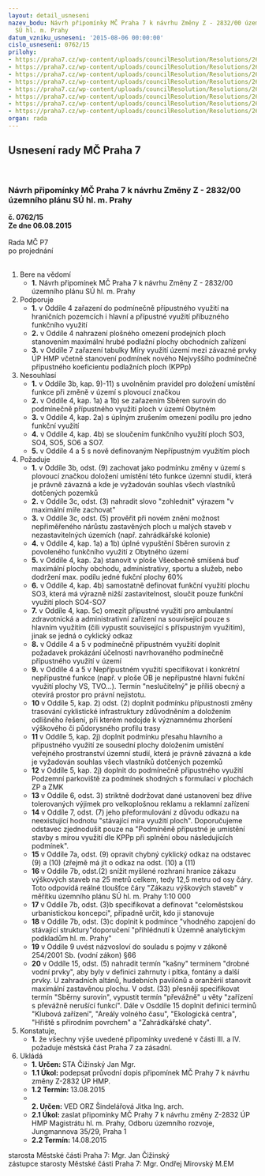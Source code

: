 ```yaml
---
layout: detail_usneseni
nazev_bodu: Návrh připomínky MČ Praha 7 k návrhu Změny Z - 2832/00 územního plánu
  SÚ hl. m. Prahy
datum_vzniku_usneseni: '2015-08-06 00:00:00'
cislo_usneseni: 0762/15
prilohy:
- https://praha7.cz/wp-content/uploads/councilResolution/Resolutions/26087/51-15-p1-duvod.doc
- https://praha7.cz/wp-content/uploads/councilResolution/Resolutions/26087/51-15-p2-dopis.doc
- https://praha7.cz/wp-content/uploads/councilResolution/Resolutions/26087/51-15-p3-oznameni.pdf
- https://praha7.cz/wp-content/uploads/councilResolution/Resolutions/26087/51-15-p4-oduvodneni_s.pdf
- https://praha7.cz/wp-content/uploads/councilResolution/Resolutions/26087/51-15-p5-odo.jpg
- https://praha7.cz/wp-content/uploads/councilResolution/Resolutions/26087/51-15-p6-ozp.jpg
- https://praha7.cz/wp-content/uploads/councilResolution/Resolutions/26087/51-15-p7-okr.jpg
- https://praha7.cz/wp-content/uploads/councilResolution/Resolutions/26087/51-15-p8-ovt.jpg
organ: rada
---
```

<div id="ucUsn_pList" class="usn">
	<span><h2>Usnesení rady MČ Praha 7 </h2>
<br></span><div class="standBody">
<span><h3>Návrh připomínky MČ Praha 7 k návrhu Změny Z - 2832/00 územního plánu SÚ hl. m. Prahy</h3></span><div class="center">
		<strong>č. 0762/15</strong><br>
	</div>
<div class="center">
		<strong>Ze dne 06.08.2015</strong><br><br>
	</div>Rada MČ P7<br> po projednání<br><br><ol>
<li>Bere na vědomí<ul><li>
<strong>1.</strong> Návrh připomínek MČ Praha 7 k návrhu Změny Z - 2832/00 územního plánu SÚ hl. m. Prahy</li></ul>
</li>
<li>Podporuje<ul>
<li>
<strong>1.</strong> v Oddíle 4 zařazení do podmínečně přípustného využití na hraničních pozemcích  i hlavní a přípustné využití příbuzného funkčního využití</li>
<li>
<strong>2.</strong> v Oddíle 4 nahrazení plošného omezení prodejních ploch stanovením maximální hrubé podlažní plochy obchodních zařízení  </li>
<li>
<strong>3.</strong> v Oddíle 7 zařazení tabulky Míry využití území mezi závazné prvky ÚP HMP včetně stanovení podmínek nového Nejvyššího podmínečně přípustného koeficientu podlažních ploch (KPPp)</li>
</ul>
</li>
<li>Nesouhlasí<ul>
<li>
<strong>1.</strong> v Oddíle 3b, kap. 9)-11) s uvolněním pravidel pro doložení umístění funkce při změně v území s plovoucí značkou</li>
<li>
<strong>2.</strong> v Oddíle 4, kap. 1a) a 1b) se zařazením Sběren surovin do podmínečně přípustného využití ploch v území Obytném</li>
<li>
<strong>3.</strong> v Oddíle 4, kap. 2a) s úplným zrušením omezení podílu pro jedno funkční využití</li>
<li>
<strong>4.</strong> v Oddíle 4, kap. 4b) se sloučením funkčního využití ploch SO3, SO4, SO5, SO6  a SO7.</li>
<li>
<strong>5.</strong> v Oddíle 4 a 5 s nově definovaným Nepřípustným využitím ploch </li>
</ul>
</li>
<li>Požaduje<ul>
<li>
<strong>1.</strong> v Oddíle 3b, odst. (9) zachovat jako podmínku změny v území s plovoucí značkou doložení umístění této funkce územní studií, která je právně závazná a kde je vyžadován souhlas všech vlastníků dotčených pozemků</li>
<li>
<strong>2.</strong> v Oddíle 3c, odst. (3) nahradit slovo "zohlednit" výrazem "v maximální míře zachovat"</li>
<li>
<strong>3.</strong> v Oddíle 3c, odst. (5) prověřit při novém znění možnost nepřiměřeného nárůstu zastavěných ploch u malých staveb v nezastavitelných územích (např. zahrádkářské kolonie)</li>
<li>
<strong>4.</strong> v Oddíle 4, kap. 1a) a 1b) úplné vypuštění Sběren surovin z povoleného funkčního využití z Obytného území</li>
<li>
<strong>5.</strong> v Oddíle 4, kap. 2a) stanovit v ploše Všeobecně smíšená buď maximální plochy obchodu, administrativy, sportu a služeb, nebo dodržení max. podílu jedné fukční plochy 60% </li>
<li>
<strong>6.</strong> v Oddíle 4, kap. 4b) samostatně definovat funkční využití plochu SO3, která má výrazně nižší zastavitelnost, sloučit pouze funkční využití ploch SO4-SO7</li>
<li>
<strong>7.</strong> v Oddíle 4, kap. 5c) omezit přípustné využití pro ambulantní zdravotnická a administrativní zařízení na související pouze s hlavním využitím (čili vypustit související s příspustným využitím), jinak se jedná o cyklický odkaz</li>
<li>
<strong>8.</strong> v Oddíle 4 a 5 v podmínečně přípustném využití doplnit požadavek prokázání účelnosti navrhovaného podmínečně přípustného využití v území  </li>
<li>
<strong>9.</strong> v Oddíle 4 a 5 v Nepřípustném využití specifikovat i konkrétní nepřípustné funkce (např. v ploše OB je nepřípustné hlavní fukční využití plochy VS, TVO…). Termín "neslučitelný" je příliš obecný a otevírá prostor pro právní nejistotu. </li>
<li>
<strong>10</strong> v Oddíle 5, kap. 2) odst. (2) doplnit podmínku přípustnosti změny trasování cyklistické infrastruktury zdůvodněním a doložením odlišného řešení, při kterém nedojde k významnému zhoršení výškového či půdorysného profilu trasy  </li>
<li>
<strong>11</strong> v Oddíle 5, kap. 2j) doplnit podmínku přesahu hlavního a přípustného využití ze sousední plochy doložením umístění veřejného prostranství územní studií, která je právně závazná a kde je vyžadován souhlas všech vlastníků dotčených pozemků </li>
<li>
<strong>12</strong> v Oddíle 5, kap. 2j) doplnit do podmínečně přípustného využití Podzemní parkoviště za podmínek shodných s formulací v plochách ZP a ZMK</li>
<li>
<strong>13</strong> v Oddíle 6, odst. 3) striktně dodržovat dané ustanovení bez dříve tolerovaných výjimek pro velkoplošnou reklamu a reklamní zařízení</li>
<li>
<strong>14</strong> v Oddíle 7, odst. (7) jeho přeformulování z důvodu odkazu na neexistující hodnotu "stávající míra využití ploch". Doporučujeme odstavec zjednodušit pouze na "Podmíněně přípustné je umístění stavby s mírou využití dle KPPp při splnění obou následujících podmínek". </li>
<li>
<strong>15</strong> v Oddíle 7a, odst. (9) opravit chybný cyklický odkaz na odstavec (9) a (10) (zřejmě má jít o odkaz na odst. (10) a (11)</li>
<li>
<strong>16</strong> v Oddíle 7b, odst.(2) snížit myšlené rozhraní hranice zákazu výškových staveb na 25 metrů celkem, tedy 12,5 metru od osy čáry. Toto odpovídá reálné tloušťce čáry "Zákazu výškových staveb" v měřítku územního plánu SÚ hl. m. Prahy 1:10 000 </li>
<li>
<strong>17</strong> v Oddíle 7b, odst. (3)b specifikovat a definovat "celoměstskou urbanistickou koncepci", případně určit, kdo ji stanovuje</li>
<li>
<strong>18</strong> v Oddíle 7b, odst. (3)c doplnit k podmínce "vhodného zapojení do stávající struktury"doporučení "přihlédnutí k Územně analytickým podkladům hl. m. Prahy" </li>
<li>
<strong>19</strong> v Oddíle 9 uvést názvosloví do souladu s pojmy v zákoně 254/2001 Sb. (vodní zákon) §66</li>
<li>
<strong>20</strong> v Oddíle 15, odst. (5) nahradit termín "kašny" termínem "drobné vodní prvky", aby byly v definici zahrnuty i pítka, fontány a další prvky. U zahradních altánů, hudebních pavilónů a oranžérií stanovit maximální zastavěnou plochu. V odst. (33) přesněji specifikovat termín "Sběrny surovin", vypustit termín "převážně" u věty "zařízení s převážně nerušící funkcí". Dále v Osddíle 15 doplnit definici termínů "Klubová zařízení", "Areály volného času", "Ekologická centra", "Hřiště s přírodním povrchem" a "Zahrádkářské chaty".</li>
</ul>
</li>
<li>Konstatuje,<ul><li>
<strong>1.</strong> že všechny výše uvedené připomínky uvedené v části III. a IV. požaduje městská část Praha 7 za zásadní.</li></ul>
</li>
<li>Ukládá<ul>
<li>
<strong>1. Určen: </strong>STA Čižinský Jan Mgr.</li>
<li>
<strong>1.1 Úkol: </strong>podepsat průvodní dopis připomínek MČ Prahy 7 k návrhu změny Z-2832 ÚP HMP.</li>
<li>
<strong>1.2 Termín: </strong>13.08.2015</li>
<li>
<strong><br>2. Určen: </strong>VED ORZ  Šindelářová Jitka Ing. arch.</li>
<li>
<strong>2.1 Úkol: </strong>zaslat připomínky MČ Prahy 7 k návrhu změny Z-2832 ÚP HMP Magistrátu hl. m. Prahy, Odboru územního rozvoje, Jungmannova 35/29, Praha 1</li>
<li>
<strong>2.2 Termín: </strong>14.08.2015</li>
</ul>
</li>
</ol>starosta Městské části Praha 7: Mgr. Jan Čižinský<br>zástupce starosty Městské části Praha 7: Mgr. Ondřej Mirovský M.EM 
</div>
</div>